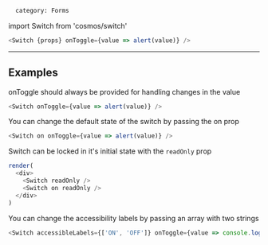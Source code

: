 ```meta
  category: Forms
```

import Switch from 'cosmos/switch'

```js props
<Switch {props} onToggle={value => alert(value)} />
```

---

## Examples

onToggle should always be provided for handling changes in the value

```js
<Switch onToggle={value => alert(value)} />
```

You can change the default state of the switch by passing the on prop

```js
<Switch on onToggle={value => alert(value)} />
```

Switch can be locked in it's initial state with the `readOnly` prop

```js multiple
render(
  <div>
    <Switch readOnly />
    <Switch on readOnly />
  </div>
)
```

You can change the accessibility labels by passing an array with two strings

```js
<Switch accessibleLabels={['ON', 'OFF']} onToggle={value => console.log(value)} />
```

